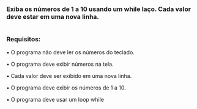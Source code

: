 ### Exiba os números de 1 a 10 usando um while laço. Cada valor deve estar em uma nova linha.
#
### Requisitos:
•	O programa não deve ler os números do teclado.

•	O programa deve exibir números na tela.

•	Cada valor deve ser exibido em uma nova linha.

•	O programa deve exibir os números de 1 a 10.

•	O programa deve usar um loop while